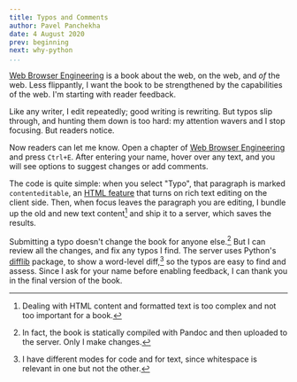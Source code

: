 ```yaml
---
title: Typos and Comments
author: Pavel Panchekha
date: 4 August 2020
prev: beginning
next: why-python
...
```


[Web Browser Engineering](../) is a book about the web, on the web,
and *of* the web. Less flippantly, I want the book to be strengthened
by the capabilities of the web. I'm starting with reader feedback.

Like any writer, I edit repeatedly; good writing is rewriting. But
typos slip through, and hunting them down is too hard: my attention
wavers and I stop focusing. But readers notice.

Now readers can let me know. Open a chapter of [Web Browser
Engineering](../) and press `Ctrl+E`. After entering your name, hover
over any text, and you will see options to suggest changes or add
comments.

The code is quite simple: when you select "Typo", that paragraph is
marked `contenteditable`, an [HTML feature][contenteditable] that
turns on rich text editing on the client side. Then, when focus leaves
the paragraph you are editing, I bundle up the old and new text
content[^1] and ship it to a server, which saves the results.

Submitting a typo doesn't change the book for anyone else.[^2] But I
can review all the changes, and fix any typos I find. The server uses
Python's [difflib][difflib] package, to show a word-level diff,[^3]
so the typos are easy to find and assess. Since I ask for your name
before enabling feedback, I can thank you in the final version of the
book.

[contenteditable]: https://developer.mozilla.org/en-US/docs/Web/HTML/Global_attributes/contenteditable
[difflib]: https://docs.python.org/3/library/difflib.html
[^1]: Dealing with HTML content and formatted text is too complex and
    not too important for a book.
[^2]: In fact, the book is statically compiled with Pandoc and then
    uploaded to the server. Only I make changes.
[^3]: I have different modes for code and for text, since whitespace
    is relevant in one but not the other.
